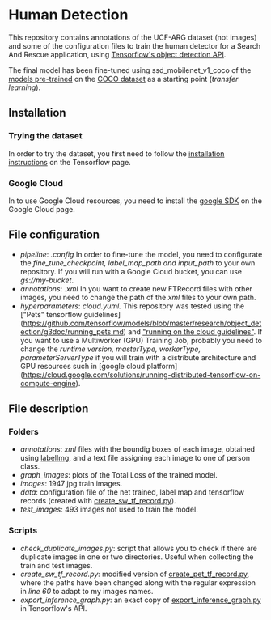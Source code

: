 # Human Detection
This repository contains annotations of the UCF-ARG dataset  (not images) and some of the configuration files to train the human detector for a Search And Rescue application, 
using [Tensorflow's object detection API](https://github.com/tensorflow/models/tree/master/research/object_detection). 

The final model has been fine-tuned using ssd_mobilenet_v1_coco of the [models pre-trained](https://github.com/tensorflow/models/blob/master/research/object_detection/g3doc/detection_model_zoo.md)
on the [COCO dataset](http://mscoco.org/) as a starting point (*transfer learning*).




## Installation 

### Trying the dataset
In order to try the dataset, you first need to follow the [installation instructions](https://github.com/tensorflow/models/blob/master/research/object_detection/g3doc/installation.md) on the Tensorflow page. 
### Google Cloud
In to use Google Cloud resources, you need to install the [google SDK](https://cloud.google.com/sdk/) on the Google Cloud page. 



## File configuration 
* *pipeline*: *.config* In order to fine-tune the model, you need to configurate the *fine_tune_checkpoint, label_map_path and input_path* to your own repository. If you will run with a Google Cloud bucket, you can use *gs://my-bucket*. 
* *annotations*: *.xml* In you want to create new FTRecord files with other images, you need to change the path of the *xml* files to your own path. 
* *hyperparameters*: *cloud.yuml.* This repository was tested using the ["Pets" tensorflow guidelines] (https://github.com/tensorflow/models/blob/master/research/object_detection/g3doc/running_pets.md) and ["running on the cloud guidelines"](https://github.com/tensorflow/models/blob/master/research/object_detection/g3doc/running_on_cloud.md). If you want to use a Multiworker (GPU) Training Job, probably you need to change the *runtime version, masterType, workerType, parameterServerType* if you will train with a distribute architecture and GPU resources such in [google cloud platform] (https://cloud.google.com/solutions/running-distributed-tensorflow-on-compute-engine).

## File description
### Folders
* *annotations*: *xml* files with the boundig boxes of each image, obtained using [labelImg](https://github.com/tzutalin/labelImg), and a text file assigning each image to one of person class. 
* *graph_images*: plots of the Total Loss of the trained model.
* *images*: 1947 jpg train images.
* *data*: configuration file of the net trained, label map and tensorflow records (created with [create_sw_tf_record.py](create_sw_tf_record.py)).
* *test_images*: 493 images not used to train the model.

### Scripts
* *check_duplicate_images.py*: script that allows you to check if there are duplicate images in one or two directories. Useful when collecting the train and test images.
* *create_sw_tf_record.py*: modified version of [create_pet_tf_record.py](https://github.com/tensorflow/models/blob/master/research/object_detection/create_pet_tf_record.py), where the paths have been changed along with the regular expression in *line 60* to adapt to my images names.
* *export_inference_graph.py*: an exact copy of [export_inference_graph.py](https://github.com/tensorflow/models/blob/master/research/object_detection/export_inference_graph.py) in Tensorflow's API.
